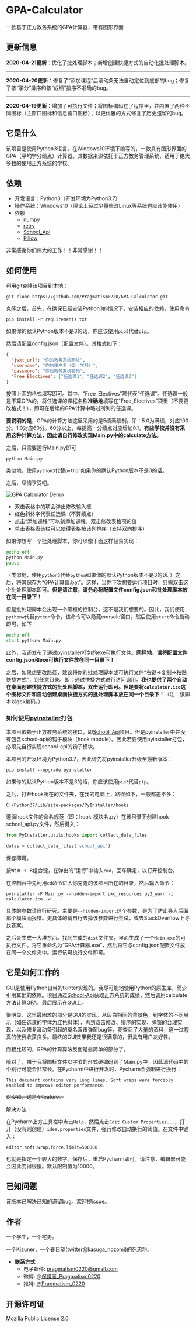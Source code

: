 ﻿# GPA-Calculator
一款基于正方教务系统的GPA计算器，带有图形界面

## 更新信息
**2020-04-21更新**：优化了批处理脚本；新增创建快捷方式的自动化批处理脚本。
***
**2020-04-20更新**：修复了“添加课程”后滚动条无法自动定位到底部的bug；修复了按“学分”排序和按“成绩”排序不准确的bug。
***
**2020-04-19更新**：增加了可执行文件；将图标编码在了程序里，并内置了两种不同图标（主窗口图标和信息窗口图标）；以更优雅的方式修复了历史遗留的bug。

## 它是什么
该项目是使用Python3语言，在Windows10环境下编写的，一款具有图形界面的GPA（平均学分绩点）计算器。其数据来源依托于正方教务管理系统，适用于绝大多数的使用正方系统的学校。

## 依赖
* 开发语言：Python3（开发环境为Python3.7）
* 操作系统：Windows10（理论上经过少量修改Linux等系统也应该能使用）
* 依赖
  * [numpy](https://github.com/numpy/numpy)
  * [retry](https://github.com/invl/retry)
  * [School_Api](https://github.com/dairoot/school-api)
  * [Pillow](https://github.com/python-pillow/Pillow)

非常感谢你们伟大的工作！！非常感谢！！

## 如何使用
利用git克隆该项目到本地：
```
git clone https://github.com/Pragmatism0220/GPA-Calculator.git
```
克隆之后，首先，在确保已经安装Python3的情况下，安装相应的依赖，使用命令
```
pip install -r requirements.txt
```
如果你的默认Python版本不是3的话，你应该使用`pip3`代替`pip`。

然后请配置config.json（配置文件）。其格式如下：
```json
{
  "jwxt_url": "你的教务系统网址",
  "username": "你的用户名（如：学号）",
  "password": "你的教务系统密码",
  "Free_Electives": ["任选课1", "任选课2", "任选课3"]
}
```
按照上面的格式填写即可。其中，"Free_Electives"项代表“任选课”。任选课一般是不算GPA的。将任选课的课程名称**准确地**填写在"Free_Electives"项里（不要更改格式！），即可在后续的GPA计算中略过所列的任选课。

**要说明的是**，GPA的计算方法这里采用的是5绩满绩制。即：5.0为满绩，对应100分。1.0对应60分。60分以上，每提高一分绩点对应增加0.1。**有些学校并没有采用这种计算方法，因此请自行修改实现Main.py中的calculate方法。**

之后，只需要运行Main.py即可
```
python Main.py
```
类似地，使用`python3`代替`python`如果你的默认Python版本不是3的话。

之后，尽情享受吧。

![GPA Calculator Demo](https://gitee.com/pragmatism/GPA-Calculator/raw/master/demo.png)

* 双击表格中的项会弹出修改输入框
* 红色斜体字代表任选课（不算绩点）
* 点击“添加课程”可以新添加课程，双击修改表格项的值
* 单击表格表头栏可以使得表格按该列排序（支持双向排序）

如果你想写一个批处理脚本，你可以像下面这样轻易实现：
```bat
@echo off
python Main.py
pause
```
（类似地，使用`python3`代替`python`如果你的默认Python版本不是3的话。）之后，将其保存为“GPA计算器.bat”。这样，当你下次想要运行项目时，只需双击这个批处理脚本即可。**但是请注意，请务必将配置文件config.json和批处理脚本放在同一目录下！**

但是批处理脚本会出现一个黑框的控制台，这不是我们想要的。因此，我们使用`pythonw`代替`python`命令，该命令可以隐藏console窗口。然后使用`start`命令启动即可，如下：
```bat
@echo off
start pythonw Main.py
```

此外，我还发布了通过[pyinstaller](https://github.com/pyinstaller/pyinstaller)打包的exe可执行文件。**同样地，请将配置文件config.json和exe可执行文件放在同一目录下！**

之后，如果想更改路径，建议将你的批处理脚本或可执行文件“右键→复制→粘贴快捷方式”，到任意目录。即：通过快捷方式进行访问调用。**我也提供了两个自动在桌面创建快捷方式的批处理脚本，双击运行即可。但是要将`calculator.ico`这个图标文件和自动创建桌面快捷方式的批处理脚本放在同一个目录下！**（注：该脚本以gbk编码。）

### 如何使用[pyinstaller](https://github.com/pyinstaller/pyinstaller)打包
本项目依赖于正方教务系统的接口，即[School_Api](https://github.com/dairoot/school-api)项目。但是pyinstaller中并没有包含school-api的钩子模块（hook module）。因此若要使用pyinstaller打包，必须先自行实现school-api的钩子模块。

本项目的开发环境为Python3.7，因此请先将pyinstaller升级至最新版本：
```
pip install --upgrade pyinstaller
```
如果你的默认Python版本不是3的话，你应该使用`pip3`代替`pip`。

之后，打开hook所在的文件夹，在我的电脑上，路径如下，一般都差不多：
```
C:/Python37/Lib/site-packages/PyInstaller/hooks
```
遵循hook文件的命名规范（即：hook-模块名.py）在该目录下创建hook-school_api.py文件，然后键入：
```python
from PyInstaller.utils.hooks import collect_data_files
 
datas = collect_data_files('school_api')
```
保存即可。

按<kbd>Win + R</kbd>组合键，在弹出的“运行”中输入`cmd`，回车确定，以打开控制台。

在控制台中先利用`cd`命令进入你克隆的该项目所在的目录，然后输入命令：
```
pyinstaller -F Main.py --hidden-import pkg_resources.py2_warn -i calculator.ico -w
```
具体的参数请自行研究。主要是`--hidden-import`这个参数，是为了防止导入后面那个模块而报错。更具体的请自行去掉该参数进行尝试，或去StackOverflow上寻找答案。

之后会生成一大堆东西。找到生成的`dist`文件夹，里面生成了一个`Main.exe`的可执行文件。将它重命名为“GPA计算器.exe”，然后将它与config.json配置文件放在同一个文件夹中。运行该可执行文件即可。

## 它是如何工作的
GUI是使用Python自带的tkinter实现的。我尽可能地使用Python的原生库，而少引用其他的依赖。项目通过[School-Api](https://github.com/dairoot/school-api)获取正方系统的成绩，然后调用calculate方法计算GPA，最后展示在GUI上。

很明显，这里最困难的部分是GUI的实现。从灰白相间的背景色，到字体的不同展示（如任选课的字体为红色斜体），再到双击修改、排序的实现、弹窗的合理实现，以及修复滚动条引起的莫名双击弹窗bug等，我查阅了大量的资料，这一过程真的使我收获良多。最终的GUI效果我还是很满意的，很具有用户友好性。

而相比较的，GPA的计算算法反而是最简单的部分了。

哦对了，由于我将图标文件以字节的形式硬编码到了Main.py中，因此源代码中的个别行可能会非常长。在Pycharm中进行开发时，Pycharm会强制进行换行：
```
This document contains very long lines. Soft wraps were forcibly enabled to improve editor performance.
```
~~对没错，这是个feature。~~

解决方法：

在Pycharm上方工具栏中点击`Help`，然后点击`Edit Custom Properties...`，打开（没有则创建）`idea.properties`文件，强行修改自动换行的阈值。在文件中键入：
```
editor.soft.wrap.force.limit=500000
```
也就是指定一个较大的数字。保存后，重启Pycharm即可。请注意，编辑器可能会因此变得很慢。默认限制值为10000。

## 已知问题
该版本已解决已知的遗留bug。欢迎提issue。

## 作者
一个学生，一个宅男。

一个Kizuner，一个[春日望(twitter@kasuga_nozomi)](https://twitter.com/kasuga_nozomi)的死忠粉。

* **联系方式**
  * 电子邮件: pragmatism0220@gmail.com
  * 微博: [@保護者_Pragmatism0220](https://weibo.com/u/7341561133)
  * 推特: [@Pragmatism_0220](https://twitter.com/Pragmatism_0220)

## 开源许可证
[Mozilla Public License 2.0](https://github.com/Pragmatism0220/GPA-Calculator/blob/master/LICENSE)
